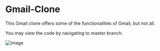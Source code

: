 # Gmail-Clone
This Gmail clone offers some of the functionalities of Gmail, but not all.

You may view the code by navigating to master branch.

![image](https://github.com/Gowtham1707/Gmail-Clone/assets/93418943/b5158ea9-b4f3-4050-87e1-e106e02096a0)

